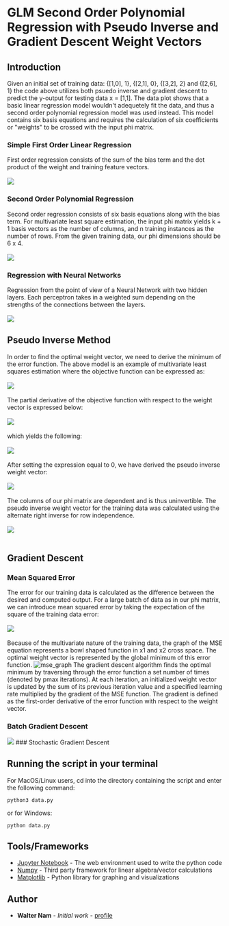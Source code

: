 # GLM Second Order Polynomial Regression with Pseudo Inverse and Gradient Descent Weight Vectors

## Introduction 

Given an initial set of training data: {[1,0], 1}, {[2,1], 0}, {[3,2], 2} and {[2,6], 1} the code above utilizes both psuedo inverse and gradient descent to predict the y-output for testing data x = [1,1]. The data plot shows that a basic linear regression model wouldn't adequetely fit the data, and thus a second order polynomial regression model was used instead. This model contains six basis equations and requires the calculation of six coefficients or "weights" to be crossed with the input phi matrix. 

### Simple First Order Linear Regression

First order regression consists of the sum of the bias term and the dot product of the weight and training feature vectors.
<br/>
<br/>
<img src="https://www.latex4technics.com/l4ttemp/fghn4l.png?1586315629394" /> 

### Second Order Polynomial Regression

Second order regression consists of six basis equations along with the bias term. For multivariate least square estimation, the input phi matrix yields k + 1 basis vectors as the number of columns, and n training instances as the number of rows. From the given training data, our phi dimensions should be 6 x 4.
<br/>
<br/>
<img src="https://www.latex4technics.com/l4ttemp/fghn4l.png?1586316079966" /> 

### Regression with Neural Networks

Regression from the point of view of a Neural Network with two hidden layers. Each perceptron takes in a weighted sum depending on the strengths of the connections between the layers. 
<br/>
<br/>
<img src="https://i.stack.imgur.com/qtSik.png" />

## Pseudo Inverse Method
In order to find the optimal weight vector, we need to derive the minimum of the error function. The above model is an example of multivariate least squares estimation where the objective function can be expressed as:
<br/>
<br/>
<img src = "https://www.latex4technics.com/l4ttemp/fghn4l.png?1586322502020">
<br/>
<br/>
The partial derivative of the objective function with respect to the weight vector is expressed below:
<br/>
<br/>
<img src = "https://www.latex4technics.com/l4ttemp/fghn4l.png?1586324285280">
<br/>
<br/>
which yields the following:
<br/>
<br/>
<img src = "https://www.latex4technics.com/l4ttemp/fghn4l.png?1586324858319">
<br/>
<br/>
After setting the expression equal to 0, we have derived the pseudo inverse weight vector:
<br/>
<br/>
<img src="https://www.latex4technics.com/l4ttemp/fghn4l.png?1586316748184" /> 
<br/>
<br/>
The columns of our phi matrix are dependent and is thus uninvertible. The pseudo inverse weight vector for the training data was calculated using the alternate right inverse for row independence.
<br/>
<br/>
<img src="https://www.latex4technics.com/l4ttemp/r9qvo5.png?1586182932826" />
<br/>
<br/>

## Gradient Descent

### Mean Squared Error

The error for our training data is calculated as the difference between the desired and computed output. For a large batch of data as in our phi matrix, we can introduce mean squared error by taking the expectation of the square of the training data error:
<br/>
<br/>
<img src="https://www.latex4technics.com/l4ttemp/8hta0w.png?1586331221704" />
<br/>
<br/>
Because of the multivariate nature of the training data, the graph of the MSE equation represents a bowl shaped function in x1 and x2 cross space. The optimal weight vector is represented by the global minimum of this error function.
![mse_graph](https://raw.github.com/wnam98/Machine-Learning-Regression-and-Gradient-Descent-Models/master/imgs/mse_graph.PNG "mse_graph")
The gradient descent algorithm finds the optimal minimum by traversing through the error function a set number of times (denoted by pmax iterations). At each iteration, an initialized weight vector is updated by the sum of its previous iteration value and a specified learning rate multiplied by the gradient of the MSE function. The gradient is defined as the first-order derivative of the error function with respect to the weight vector. 

### Batch Gradient Descent
<img src="https://www.latex4technics.com/l4ttemp/8hta0w.png?1586336420923" />
### Stochastic Gradient Descent

## Running the script in your terminal

For MacOS/Linux users, cd into the directory containing the script and enter the following command:
```
python3 data.py
```
or for Windows:
```
python data.py
```

## Tools/Frameworks

* [Jupyter Notebook](https://jupyter.org/) - The web environment used to write the python code
* [Numpy](https://numpy.org/) - Third party framework for linear algebra/vector calculations
* [Matplotlib](https://matplotlib.org/) - Python library for graphing and visualizations

## Author

* **Walter Nam** - *Initial work* - [profile](https://github.com/wnam98)
